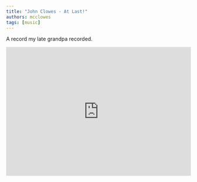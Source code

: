 ```yaml
---
title: "John Clowes - At Last!"
authors: mcclowes
tags: [music]
---
```


A record my late grandpa recorded.

<iframe style={{borderRadius: '12px'}} src="https://open.spotify.com/embed/album/6Zhm4cplZhtoUD84zJfrtA?utm_source=generator" width="100%" height="352" frameBorder="0" allowfullscreen="" allow="autoplay; clipboard-write; encrypted-media; fullscreen; picture-in-picture" loading="lazy"></iframe>

<!--truncate-->